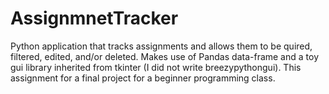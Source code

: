 # AssignmnetTracker
Python application that tracks assignments and allows them to be quired, filtered, edited, and/or deleted. Makes use of Pandas data-frame and a toy gui library inherited from tkinter (I did not write breezypythongui). This assignment for a final project for a beginner programming class. 
